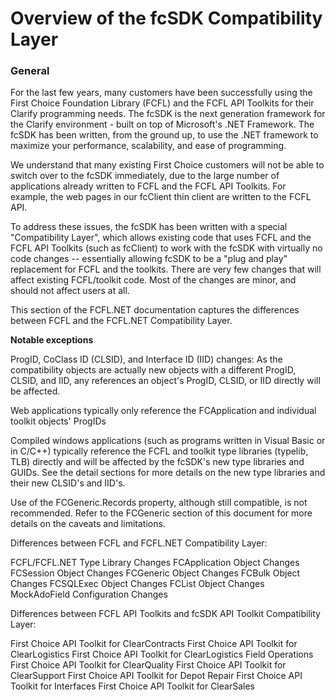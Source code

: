# Overview of the fcSDK Compatibility Layer

### General

For the last few years, many customers have been successfully using the First Choice Foundation Library (FCFL) and the FCFL API Toolkits for their Clarify programming needs. The fcSDK is the next generation framework for the Clarify environment - built on top of Microsoft's .NET Framework. The fcSDK has been written, from the ground up, to use the .NET framework to maximize your performance, scalability, and ease of programming.

We understand that many existing First Choice customers will not be able to switch over to the fcSDK immediately, due to the large number of applications already written to FCFL and the FCFL API Toolkits. For example, the web pages in our fcClient thin client are written to the FCFL API.

To address these issues, the fcSDK has been written with a special "Compatibility Layer", which allows existing code that uses FCFL and the FCFL API Toolkits (such as fcClient) to work with the fcSDK with virtually no code changes -- essentially allowing fcSDK to be a "plug and play" replacement for FCFL and the toolkits. There are very few changes that will affect existing FCFL/toolkit code. Most of the changes are minor, and should not affect users at all.

This section of the FCFL.NET documentation captures the differences between FCFL and the FCFL.NET Compatibility Layer.

**Notable exceptions**

ProgID, CoClass ID (CLSID), and Interface ID (IID) changes: As the compatibility objects are actually new objects with a different ProgID, CLSID, and IID, any references an object's ProgID, CLSID, or IID directly will be affected.

Web applications typically only reference the FCApplication and individual toolkit objects' ProgIDs

Compiled windows applications (such as programs written in Visual Basic or in C/C++) typically reference the FCFL and toolkit type libraries (typelib, TLB) directly and will be affected by the fcSDK's new type libraries and GUIDs. See the detail sections for more details on the new type libraries and their new CLSID's and IID's.

Use of the FCGeneric.Records property, although still compatible, is not recommended. Refer to the FCGeneric section of this document for more details on the caveats and limitations.

Differences between FCFL and FCFL.NET Compatibility Layer:

FCFL/FCFL.NET Type Library Changes
FCApplication Object Changes
FCSession Object Changes
FCGeneric Object Changes
FCBulk Object Changes
FCSQLExec Object Changes
FCList Object Changes
MockAdoField
Configuration Changes

Differences between FCFL API Toolkits and fcSDK API Toolkit Compatibility Layer:

First Choice API Toolkit for ClearContracts
First Choice API Toolkit for ClearLogistics
First Choice API Toolkit for ClearLogistics Field Operations
First Choice API Toolkit for ClearQuality
First Choice API Toolkit for ClearSupport
First Choice API Toolkit for Depot Repair
First Choice API Toolkit for Interfaces
First Choice API Toolkit for ClearSales

